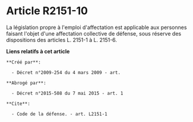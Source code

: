 # Article R2151-10

La législation propre à l'emploi d'affectation est applicable aux personnes faisant l'objet d'une affectation collective de
défense, sous réserve des dispositions des articles L. 2151-1 à L. 2151-6.

**Liens relatifs à cet article**

	**Créé par**:

	  - Décret n°2009-254 du 4 mars 2009 - art.

	**Abrogé par**:

	  - Décret n°2015-508 du 7 mai 2015 - art. 1

	**Cite**:

	  - Code de la défense. - art. L2151-1

